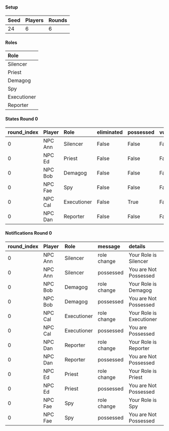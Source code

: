 #### Setup
| Seed | Players | Rounds  |
| :----| :-------| :------ |
| 24   | 6       | 6       |

#### Roles
| Role         |
| :----------- |
| Silencer     |
| Priest       |
| Demagog      |
| Spy          |
| Executioner  |
| Reporter     |

#### States Round 0
| round_index | Player  | Role        | eliminated | possessed | vulnerable | cool_down | active | cleansed_index | last_action_index  |
| :-----------| :-------| :-----------| :----------| :---------| :----------| :---------| :------| :--------------| :----------------- |
| 0           | NPC Ann | Silencer    | False      | False     | False      | 0         | True   | 0              | 0                  |
| 0           | NPC Ed  | Priest      | False      | False     | False      | 0         | True   | 0              | 0                  |
| 0           | NPC Bob | Demagog     | False      | False     | False      | 0         | True   | 0              | 0                  |
| 0           | NPC Fae | Spy         | False      | False     | False      | 0         | True   | 0              | 0                  |
| 0           | NPC Cal | Executioner | False      | True      | False      | 0         | True   | 0              | 0                  |
| 0           | NPC Dan | Reporter    | False      | False     | False      | 0         | True   | 0              | 0                  |

#### Notifications Round 0
| round_index | Player  | Role        | message     | details                   |
| :-----------| :-------| :-----------| :-----------| :------------------------ |
| 0           | NPC Ann | Silencer    | role change | Your Role is Silencer     |
| 0           | NPC Ann | Silencer    | possessed   | You are Not Possessed     |
| 0           | NPC Bob | Demagog     | role change | Your Role is Demagog      |
| 0           | NPC Bob | Demagog     | possessed   | You are Not Possessed     |
| 0           | NPC Cal | Executioner | role change | Your Role is Executioner  |
| 0           | NPC Cal | Executioner | possessed   | You are Possessed         |
| 0           | NPC Dan | Reporter    | role change | Your Role is Reporter     |
| 0           | NPC Dan | Reporter    | possessed   | You are Not Possessed     |
| 0           | NPC Ed  | Priest      | role change | Your Role is Priest       |
| 0           | NPC Ed  | Priest      | possessed   | You are Not Possessed     |
| 0           | NPC Fae | Spy         | role change | Your Role is Spy          |
| 0           | NPC Fae | Spy         | possessed   | You are Not Possessed     |